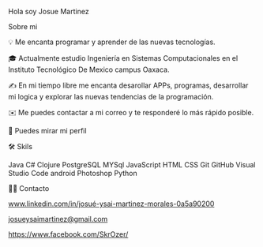 Hola soy Josue Martinez

 Sobre mi
 
💡  Me encanta programar y aprender de las nuevas tecnologías.

🎓  Actualmente estudio Ingeniería en Sistemas Computacionales en el Instituto Tecnológico De Mexico campus Oaxaca.

✍️  En mi tiempo libre me encanta desarollar APPs, programas, desarrollar mi logica y explorar las nuevas tendencias de la programación.

✉️  Me puedes contactar a mi correo y te responderé lo más rápido posible.

📄  Puedes mirar mi perfil

🛠  Skils

Java  C#  Clojure  PostgreSQL MYSql  JavaScript  HTML  CSS  Git  GitHub  Visual Studio Code  android  Photoshop Python

🤝🏻  Contacto

  www.linkedin.com/in/josué-ysai-martinez-morales-0a5a90200
  
  josueysaimartinez@gmail.com
  
  https://www.facebook.com/SkrOzer/

